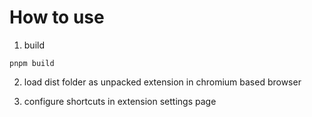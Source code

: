 # How to use

1. build

```
pnpm build
```

2. load dist folder as unpacked extension in chromium based browser

3. configure shortcuts in extension settings page

